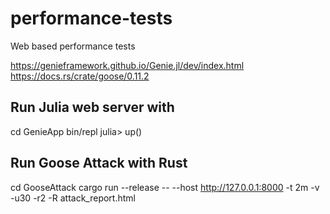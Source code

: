 # performance-tests
Web based performance tests

https://genieframework.github.io/Genie.jl/dev/index.html
https://docs.rs/crate/goose/0.11.2

## Run Julia web server with

cd GenieApp
bin/repl
julia> up()

## Run Goose Attack with Rust

cd GooseAttack
cargo run --release -- --host http://127.0.0.1:8000 -t 2m -v -u30 -r2 -R attack_report.html
